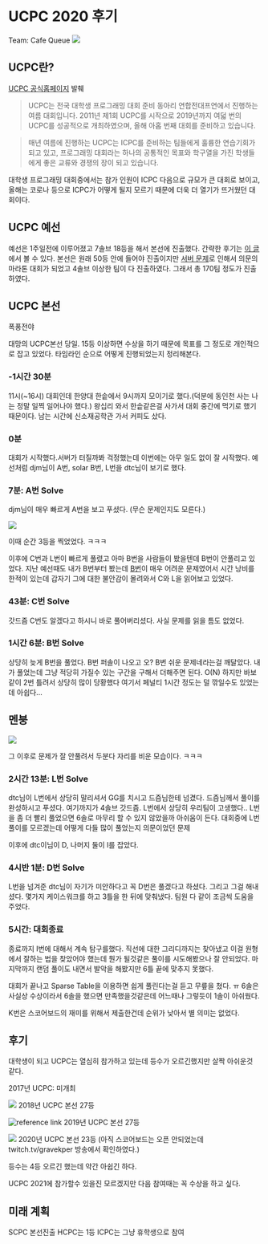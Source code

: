 # UCPC 2020 후기

Team: Cafe Queue
![](https://i.imgur.com/BvZbjqE.jpg)

## UCPC란?

[UCPC 공식홈페이지](ucpc.me) 발췌

> UCPC는 전국 대학생 프로그래밍 대회 준비 동아리 연합전대프연에서 진행하는 여름 대회입니다. 2011년 제1회 UCPC를 시작으로 2019년까지 여덟 번의 UCPC를 성공적으로 개최하였으며, 올해 아홉 번째 대회를 준비하고 있습니다.

>매년 여름에 진행하는 UCPC는 ICPC를 준비하는 팀들에게 훌륭한 연습기회가 되고 있고, 프로그래밍 대회라는 하나의 공통적인 목표와 학구열을 가진 학생들에게 좋은 교류와 경쟁의 장이 되고 있습니다.

대학생 프로그래밍 대회중에서는 참가 인원이 ICPC 다음으로 규모가 큰 대회로 보이고, 올해는 코로나 등으로 ICPC가 어떻게 될지 모르기 때문에 더욱 더 열기가 뜨거웠던 대회이다.

## UCPC 예선

예선은 1주일전에 이루어졌고 7솔브 18등을 해서 본선에 진출했다. 간략한 후기는 [이 글]( https://blog.solarmagic.dev/2020/07/2020-07-26-ucpc.html)에서 볼 수 있다. 본선은 원래 50등 안에 들어야 진출이지만 [서버 문제](https://www.acmicpc.net/blog/view/94)로 인해서 의문의 마라톤 대회가 되었고 4솔브 이상한 팀이 다 진출하였다. 그래서 총 170팀 정도가 진출하였다.

## UCPC 본선 

폭풍전야

대망의 UCPC본선 당일. 15등 이상하면 수상을 하기 때문에 목표를 그 정도로 개인적으로 잡고 
있었다. 타임라인 순으로 어떻게 진행되었는지 정리해본다.

### -1시간 30분

11시(~16시) 대회인데 한양대 한솥에서 9시까지 모이기로 했다.(덕분에 동인천 사는 나는 정말 일찍 일어나야 했다.) 왕십리 와서 한솥같은걸 사가서 대회 중간에 먹기로 했기 때문이다. 남는 시간에 신소재공학관 가서 커피도 샀다.

### 0분

대회가 시작했다.서버가 터질까봐 걱정했는데 이번에는 아무 일도 없이 잘 시작했다. 예선처럼 djm님이 A번, solar B번, L번을 dtc님이 보기로 했다.

### 7분: A번 Solve

djm님이 매우 빠르게 A번을 보고 푸셨다.
(무슨 문제인지도 모른다.)

![](https://i.imgur.com/cCITrJA.png)

이때 순간 3등을 찍었었다. ㅋㅋㅋ 

이후에 C번과 L번이 빠르게 풀렸고 아마 B번을 사람들이 봤을텐데 B번이 안풀리고 있었다. 지난 예선때도 내가 B번부터 봤는데 [B번](https://www.acmicpc.net/problem/19533)이 매우 어려운 문제였어서 시간 낭비를 한적이 있는데 갑자기 그에 대한 불안감이 몰려와서 C와 L을 읽어보고 있었다.

### 43분: C번 Solve

갓드즘 C번도 알겠다고 하시니 바로 풀어버리셨다. 사실 문제를 읽을 틈도 없었다.

### 1시간 6분: B번 Solve

상당히 늦게 B번을 풀었다. B번 퍼솔이 나오고 오? B번 쉬운 문제네라는걸 깨달았다. 내가 풀었는데 그냥 적당히 가질수 있는 구간을 구해서 더해주면 된다. O(N) 하지만 바보 같이 2번 틀려서 상당히 많이 당황했다 여기서 페널티 1시간 정도는 덜 깎일수도 있었는데 아쉽다...

## 멘붕
![](https://i.imgur.com/82eOAkr.jpg)

그 이후로 문제가 잘 안풀려서 두분다 자리를 비운 모습이다. ㅋㅋㅋ

### 2시간 13분: L번 Solve

dtc님이 L번에서 상당히 말리셔서 GG를 치시고 드즘님한테 넘겼다. 드즘님께서 풀이를 완성하시고 푸셨다. 여기까지가 4솔브 갓드즘. L번에서 상당히 우리팀이 고생했다.. L번을 좀 더 빨리 풀었으면 6솔로 마무리 할 수 있지 않았을까 아쉬움이 든다. 대회중에 L번 풀이를 모르겠는데 어떻게 다들 많이 풀었는지 의문이었던 문제

이후에 dtc이님이 D, 나머지 둘이 I를 잡았다.

### 4시반 1분: D번 Solve

L번을 넘겨준 dtc님이 자기가 미안하다고 꼭 D번은 풀겠다고 하셨다. 그리고 그걸 해내셨다. 몇가지 케이스워크를 하고 3틀을 한 뒤에 맞춰냈다. 팀원 다 같이 조금씩 도움을 주었다.

### 5시간: 대회종료

종료까지 I번에 대해서 계속 탐구를했다. 직선에 대한 그리디까지는 찾아냈고 이걸 원형에서 잘하는 법을 찾았어야 했는데 뭔가 될것같은 풀이를 시도해봤으나 잘 안되었다. 마지막까지 랜덤 풀이도 내면서 발악을 해봤지만 6틀 끝에 맞추지 못했다.

대회가 끝나고 Sparse Table을 이용하면 쉽게 풀린다는걸 듣고 무릎을 쳤다. ㅠ 6솔은 사실상 수상이라서 6솔을 했으면 만족했을것같은데 어느때나 그렇듯이 1솔이 아쉬웠다.

K번은 스코어보드의 재미를 위해서 제출한건데 순위가 낮아서 별 의미는 없었다.

## 후기

대학생이 되고 UCPC는 열심히 참가하고 있는데 등수가 오르긴했지만 살짝 아쉬운것 같다.

2017년 UCPC: 미개최

![](https://i.imgur.com/chduGjJ.png)
2018년 UCPC 본선 27등 

![reference link](https://i.imgur.com/iF1mLGs.png)
2019년 UCPC 본선 27등

![](https://i.imgur.com/YfXZAuU.jpg)
2020년 UCPC 본선 23등
(아직 스코어보드는 오픈 안되었는데 twitch.tv/gravekper 방송에서 확인하였다.)

등수는 4등 오르긴 했는데 약간 아쉽긴 하다.

UCPC 2021에 참가할수 있을진 모르겠지만 다음 참여때는 꼭 수상을 하고 싶다.

## 미래 계획
SCPC 본선진출
HCPC는 1등
ICPC는 그냥 휴학생으로 참여

<!--stackedit_data:
eyJoaXN0b3J5IjpbLTM5ODQ5Mjg4N119
-->